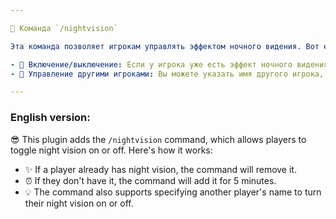 ```yaml
---

🌙 Команда `/nightvision`

Эта команда позволяет игрокам управлять эффектом ночного видения. Вот её возможности:

- 🔄 Включение/выключение: Если у игрока уже есть эффект ночного видения, команда его снимет. В противном случае — активирует на 5 минут.
- 👤 Управление другими игроками: Вы можете указать имя другого игрока, чтобы включить или отключить ночной режим для него.

---
```


### English version:

😎 This plugin adds the `/nightvision` command, which allows players to toggle night vision on or off. Here's how it works:

- ✨ If a player already has night vision, the command will remove it.
- ⏰ If they don't have it, the command will add it for 5 minutes.
- 💡 The command also supports specifying another player's name to turn their night vision on or off.
